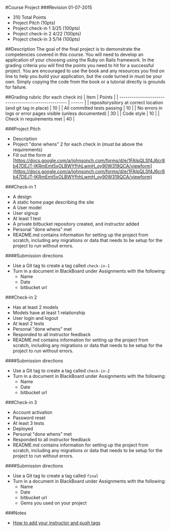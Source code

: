#Course Project
###Revision 01-07-2015
* 310 Total Points
* Project Pitch (10pts)
* Project check-in 1 3/25 (100pts)
* Project check-in 2 4/22 (100pts)
* Project check-in 3 5/14 (100pts)

##Description
The goal of the final project is to demonstrate the competencies covered in this course.  You will need to develop an application of your choosing using the Ruby on Rails framework.  In the grading criteria you will find the points you need to hit for a successful project. You are encouraged to use the book and any resources you find on line to help you build your application, but the code turned in must be your own.  Simply copying the code from the book or a tutorial directly is grounds for failure.


##Grading rubric (for each check in)
| Item                                                 | Points |
| ---------------------------------------------------- | ------ |
| repositorysitory at correct location (and git tag in place)               | 10     |
| All committed tests passing                                   | 10     |
| No errors in logs or error pages visible (unless documented)  | 30     |
| Code style                                                    | 10     |
| Check in requirements met                                     | 40     |

###Project Pitch
* Description
* Project "done whens" 2 for each check in (must be above the requirements)
* Fill out the form at [https://docs.google.com/a/johnsonch.com/forms/d/e/1FAIpQLSf4J6cr8b47DEJT-IKRmEmt5xOLBWYfhhLwmH_oy90W319QCA/viewform](https://docs.google.com/a/johnsonch.com/forms/d/e/1FAIpQLSf4J6cr8b47DEJT-IKRmEmt5xOLBWYfhhLwmH_oy90W319QCA/viewform)


###Check-in 1
* A design
* A static home page describing the site
* A User model
* User signup
* At least 1 test
* A private bitbucket repository created, and instructor added
* Personal "done whens" met
* README.md contains information for setting up the project from scratch, including any migrations or data that needs to be setup for the project to run without errors.

####Submission directions
* Use a Git tag to create a tag called ```check-in-1```
* Turn in a document in BlackBoard under Assignments with the following:
  * Name
  * Date
  * bitbucket url

###Check-in 2
* Has at least 2 models
* Models have at least 1 relationship
* User login and logout
* At least 2 tests
* Personal "done whens" met
* Responded to all instructor feedback
* README.md contains information for setting up the project from scratch, including any migrations or data that needs to be setup for the project to run without errors.

####Submission directions
* Use a Git tag to create a tag called ```check-in-2```
* Turn in a document in BlackBoard under Assignments with the following:
  * Name
  * Date
  * bitbucket url

###Check-in 3
* Account activation
* Password reset
* At least 3 tests
* Deployed
* Personal "done whens" met
* Responded to all instructor feedback
* README.md contains information for setting up the project from scratch, including any migrations or data that needs to be setup for the project to run without errors.

####Submission directions
* Use a Git tag to create a tag called ```final```
* Turn in a document in BlackBoard under Assignments with the following:
  * Name
  * Date
  * bitbucket url
  * Gems you used on your project


###Notes
* [How to add your instructor and push tags](../how_tos/adding_instructor_to_your_bitbucket_repositorysitory.md)
